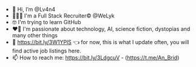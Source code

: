 - 👋 Hi, I’m @Lv4n4
- 🦸🏻‍♀️ I'm a Full Stack Recruiter© @WeLyk 
- 🤓 I'm trying to learn GitHub
- ❤️‍🔥 I'm passionate about technology, AI, science fiction, dystopias and many other things
- 🔗 https://bit.ly/3W1YPlS 👈 for now, this is what I update often, you will find active job listings here.
- 📫 How to reach me: https://bit.ly/3LdgcuV - (https://t.me/An_Brid)

<!---
Lv4n4/Lv4n4 is a ✨ special ✨ repository because its `README.md` (this file) appears on your GitHub profile.
You can click the Preview link to take a look at your changes.
--->
